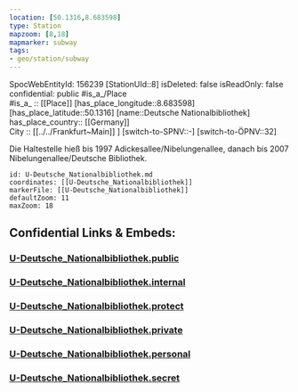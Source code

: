 ```yaml
---
location: [50.1316,8.683598] 
type: Station 
mapzoom: [8,18] 
mapmarker: subway 
tags:
- geo/station/subway
---
```

SpocWebEntityId: 156239
[StationUId::8] 
isDeleted: false
isReadOnly: false
confidential: public
#is_a_/Place  
#is_a_ :: [[Place]] 
[has_place_longitude::8.683598] 
[has_place_latitude::50.1316] 
[name::Deutsche Nationalbibliothek] 
has_place_country:: [[Germany]]  
City :: [[../../Frankfurt~Main]] ] 
[switch-to-SPNV::-] 
[switch-to-ÖPNV::32] 

Die Haltestelle hieß bis 1997 Adickesallee/Nibelungenallee, danach bis 2007 Nibelungenallee/Deutsche Bibliothek.

```leaflet
id: U-Deutsche_Nationalbibliothek.md
coordinates: [[U-Deutsche_Nationalbibliothek]] 
markerFile: [[U-Deutsche_Nationalbibliothek]] 
defaultZoom: 11 
maxZoom: 18
```


## Confidential Links & Embeds: 

### [U-Deutsche_Nationalbibliothek.public](/_public/\Earth\Continent\Europe\Europe~Central\Germany\Germany~West\Hessen\counties~Hessen\Frankfurt~Main\Stations-FFM~UU-Deutsche_Nationalbibliothek.public.md) 

### [U-Deutsche_Nationalbibliothek.internal](/_internal/\Earth\Continent\Europe\Europe~Central\Germany\Germany~West\Hessen\counties~Hessen\Frankfurt~Main\Stations-FFM~UU-Deutsche_Nationalbibliothek.internal.md) 

### [U-Deutsche_Nationalbibliothek.protect](/_protect/\Earth\Continent\Europe\Europe~Central\Germany\Germany~West\Hessen\counties~Hessen\Frankfurt~Main\Stations-FFM~UU-Deutsche_Nationalbibliothek.protect.md) 

### [U-Deutsche_Nationalbibliothek.private](/_private/\Earth\Continent\Europe\Europe~Central\Germany\Germany~West\Hessen\counties~Hessen\Frankfurt~Main\Stations-FFM~UU-Deutsche_Nationalbibliothek.private.md) 

### [U-Deutsche_Nationalbibliothek.personal](/_personal/\Earth\Continent\Europe\Europe~Central\Germany\Germany~West\Hessen\counties~Hessen\Frankfurt~Main\Stations-FFM~UU-Deutsche_Nationalbibliothek.personal.md) 

### [U-Deutsche_Nationalbibliothek.secret](/_secret/\Earth\Continent\Europe\Europe~Central\Germany\Germany~West\Hessen\counties~Hessen\Frankfurt~Main\Stations-FFM~UU-Deutsche_Nationalbibliothek.secret.md)


